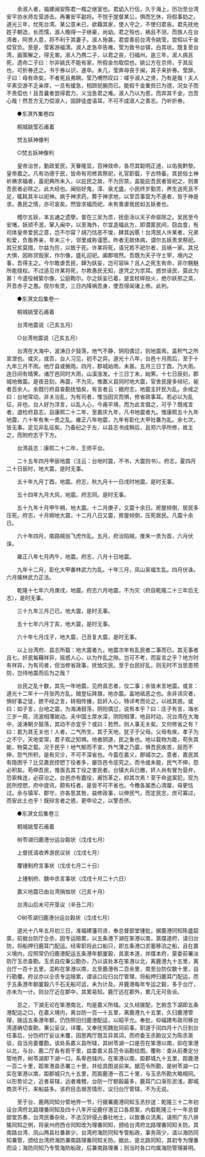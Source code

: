 <!-- { "loadSidebar": true } -->
　　余淑人者，福建闽安陈君一楷之继室也。君幼入行伍，久于海上，历功至台湾安平协水师左营游击。再署安平副将。不悦于提督某公，惧而乞休，将假事劾之。道光三年，忧死台湾。某公意未已，欲藉其家，使人守之，不使归君丧。君先抚他姓子朝选，长而懦，淑人晚得一子继豪，尚幼。君之殁也，祸且不测，而族人在台湾者，阿贵人意，将不利于其妻子。淑人殆甚。君尝善前台湾令姚莹，尝假以千金偿官负。至是，莹客游福清。淑人走急卒告难。莹为致书台镇，白其状。既复至台湾，画策解之，得无害。淑人乃携二子，以君之丧，归福州。逾三年，淑人病且死，遗命二子曰：尔非姚氏不能有家，所假金勿取偿也。姚公方在京师，于其反也，可折券还之。书于券以识，遂卒。未几，莹奔母丧于闽，其子来折券。莹辞。子曰：母有命矣，不者死且弗瞑。莹乃喟然叹曰：嗟乎淑人之贤，乃有是哉！夫人平素交游不乏亲厚，一旦有缓急，相顾扼腕而已。能假千金重赀已为德，况女子而不责偿也！且吾曩者尝得君力，义当急君之难。淑人乃以为恩，而弃其千金，岂吾心哉！然吾方无力偿淑人，固辞徒虚语耳，不可不成淑人之善志。乃听折券。

　　●东溟外集卷四

　　桐城姚莹石甫着

　　焚五妖神像判

　　○焚五妖神像判

　　皇帝治世，勤政爱民，天眷隆显，百神效命，各尽其聪明正道，以佑我黔黎。皇帝嘉之。凡有功德于民，皆命有司修其祭祀，礼官职载，于古特备。其民俗土神祈祷求福者，虽祀典所未入，以庇民之故，不为厉禁。盖能庇吾民者皆祀之，则害吾民者必除之。此大经也。闽俗好鬼，漳、泉尤盛。小民终岁勤苦，养生送死且不足，辄耗其半以祀神。病于神求药，葬于神求地，以至百事营为不遂者，皆于神是求。愚民之情，亦可哀矣。然皆求福而祀，未有害虐我民如五妖者也。

　　稽尔五妖，本五通之遗孽。昔在三吴为祟，抚臣汤以天子命驱除之。吴民至今安堵。妖顽不泯，窜入闽中，以至海外，尔宜造福此方，即潜匿民间，窃血食，有司体皇帝爱民之意，岂不尔容？胡乃怙恶不悛，肆其凶慝！台湾民人许某者，兄弟和爱，负贩养亲，年未三十，邻里咸称谨愿。昨者无故体病，谓尔五妖责求祭祀。其兄贫莫措，尔益为厉，以致于死。许某将死，语兄若不祀尔者，且祸一家。其兄大惧，因称贷毁家，作尔像，盛礼迎祀。阖郡喧然。吾既为天子守土宰，境内之事，吾得主之。今尔敢虐吾民，肆为妖妄，岂可容纵？且人之死生有命，非尔魑魅所能擅权。不过适见许某将死，尔欺愚民无知，遂凭之为祟耳。惑世诬民，莫此为甚！今遣役械絷尔像，公庭鞫尔。尔之妖妄已着，是宜杖碎投火，绝尔妖邪之具，开吾赤子之愚。傥尔有灵，三日内降祸吾身，使吾得闻诸上帝。此判。

　　●东溟文后集卷一

　　桐城姚莹石甫着

　　台湾地震说（己亥五月）

　　○台湾地震说（己亥五月）

　　台湾在大海中，波涛日夕鼓荡，地气不静，阴阳偶愆，则地震焉。盖积气之所宣泄也。或灾，或否，台人习见，初不之异。道光十八年，台邑十月雨后，至于十九年三月不雨。他厅县或微雨。四月，郡城始雨，未甚。五月三日丁酉，乃大雨。连日间有晴霁。诸厅邑同时大雨，山溪涨发。十三日丁未，始霁。十七日辰刻，郡城地微震。是夜丑刻，再震，不为灾。惟嘉义县同时地大震，官舍民屋多倾圮，毙者百余人。余既行府县查勘抚恤矣，有言者云：据府志，地震主奸民为乱。余戒之曰：台地常动，非关治乱，为有司者，惟当因灾而惧，修省政事耳。若必以为乱征，非也。台人好为浮言，以乱人心，今甫平靖，而为此言倡之，可乎？既戒言者，退检府县志，自康熙二十二年，至嘉庆九年，凡书地震者九。惟康熙五十九年地震，六十年有朱一贵之乱。雍正八年地震，九年有彰化大甲社番为乱。余七次，皆无事。足见非乱征矣。乃备纪之于左，以县志书成稍后，且郑六亭所修，故主之，而附府志于下方。

　　台湾县志：康熙二十二年，王师平台。

　　二十五年四月甲辰地震（注云：台地时震，不书，大震则书）。府志，夏四月二十日辰时，地大震，是时无事。

　　五十年九月丁酉，地震。府志，秋九月十一日戌时地震。是时无事。

　　五十四年九月大风，地震。府志同。是时无事。

　　五十九年十月甲午朔，地大震。十二月庚子，又震十余日。房屋倾倒，居民多压死。府志，十月朔地大震，十二月八日又震，房屋倾倒，压死居民。凡震十余日。

　　六十年四月，南路贼翁飞虎作乱。五月，府治陷贼，推朱一贵为首，六月伏诛。

　　雍正八年七月丙午，地震。府志，八月十日地震。

　　九年十二月，彰化大甲番林武力为乱。十年三月，凤山吴福生乱。四月伏诛。六月擒林武力正法。

　　乾隆十七年六月庚戌，地震。府志六月地震，不为灾（府自乾隆二十三年后无志），是时无事。

　　三十九年三月己已，地大震，是时无事。

　　五十七年六月丁亥，地大震，是时无事。

　　六十年七月戊子，地大震，己丑复大震，是时无事。

　　以上台湾府、县志所载：地大震者九，地震次年有乱民者二事而已，其无事者且七。奸民每藉祥异，摇惑人心，以为作乱之隙。岂可不考，而妄言之乎？地方时有祥异，为有司者，但当修省政事，抚恤灾民。至于台民好乱，则无时不当思患预防，岂待地震而后为之哉？

　　台民之乱十数，其先一年地震，见府县志者，仅二事；余皆未言地震。或言：道光十二年十一月张丙方乱，贼登坛拜旗，地亦震。盖地祗恶之也。余非讳灾者，惧好事之徒，摭不经之言，转相传播，启奸人心，特详考而论之，以祛其惑。或曰：如子言，台地之震，为海涛鼓荡，阴阳偶愆，说有本乎？曰：庄子有言，海水三岁一周，流波相薄故动。夫中国土厚水深，阴阳相薄，地且时动，况台湾在大海中，波涛朝夕鼓荡，其动不亦宜乎？或曰：若然，则人事无关矣。又何修省之有？曰：曷为其无关也！人者，二气所生，其于天地，犹子于父母。父母有疾，孝子为之不宁。天地变常，君子观之知惧。地者阴道，民之象也。地以载物为能，苟失其能，物莫之载。况于民乎！地气郁而不宣，外气薄之乃震，惧吾民疾苦，屈而不伸，怨气所积，是有灾沴，不可不深省也。今震在嘉义，郡城次之。意者，嘉民其有隐困乎？比见嘉民控愬丁役者多，屡饬邑令惩究之。而令或未能，民气不伸，怨必积矣。苟伸吾民，惟亟去其丁役之害民者。台镇大兵已撤，奸人尚有冒为营弁，恐索株连，必获治之。台邑亦有蠹役，甫饬革之，抑其次焉！至于命盗案犯，现为民所控愬，府中提讯，颇有枉者。是皆不可不省也。今檄各属悉心清厘，毋更怙过。余与镇军、郡守，亦各思其咎，益修政事，以伸民气，而定民志，庶可寡过，而安此土也乎！既辩言者之惑，更申论之，以警吾侪。

　　●东溟文后集卷三

　　桐城姚莹石甫着

　　树苓湖归鹿港分运台榖状（戊戌七月）

　　上督抚请收养游民议状（戊戌七月）

　　覆锺制府言事状（戊戌七月二十日）

　　上锺制府、魏中丞言事状（戊戌十月二十六日）

　　嘉义地震已由台湾捐恤状（己亥十月）

　　台湾山后未可开垦议（辛丑二月）

　　○树苓湖归鹿港分运台榖状（戊戌七月）

　　道光十八年五月初三日，准福建藩司咨，奉总督部堂锺批，据鹿港同知陈盛韶禀，前据台防厅仝丞，因专运赔累，以五条港下湖在笨港以南，禀牒道府，请归台防，将船押归鹿耳门配运。经卑职将此口船只，即五条港口淤塞移泊之船，且在嘉义境内，应照常仍归鹿港配运五条港年额厦榖，具禀本道，并牒本府，蒙委前署淡防厅玉丞查勘。玉丞自应秉公勘办，乃以该处本在笨港以北，离鹿港九十五里，离台厅一百十五里，混称在笨港以南，北至鹿港有二百余里，南至台防仅数十里，自行勘覆。府议亦以仝丞专运赔累，谓该口应归台厅管理，将船押归鹿耳门配运，而于五条港年额厦榖八千石无船可运，未为计及。并鹿港每年专运之榖，多于台厅，亦未为一计。则台厅近在郡中，其累易知。鹿厅远在郡外，累几无可告诉。

　　总之，下湖无论在笨港南北，均是嘉义所辖。又久经拨配，乞俯念下湖即五条港配运之口，在嘉义境内，离台防一百一十五里，离鹿港九十五里，久归鹿港管理，拨运五条港年额，仍饬照旧归鹿港配运，以昭平允。奉批，仰福建布政司移台湾道确切查勘，秉公妥议，详覆。又奉抚宪魏批同前事。职道于闰四月十六日到台任事后，分饬府厅妥议未覆，因思两厅既互异其词，而府委玉丞勘议又为陈丞禀驳，自当另委覆勘。该处系嘉义县所辖，其树苓湖一口是否在笨港以南，抑在笨港以北，与台、鹿二厅各有若干里，兹委嘉义县范令诣勘绘图。覆称：查从前奏定分管地界，树苓湖即下湖一口，系卑邑辖内，在笨港以南，距郡城九十五里，距鹿港一百二十里，距笨港县丞署三十里，并绘具图说前来。据范令所勘，是树苓湖一口实在笨港以南，距郡城只九十五里，而距鹿港一百二十里，与玉丞所勘大略相同。以形势论之，近者易辖，远者难稽，台防一厅额榖最多，鹿耳门口渐形淤浅，郡城商货不行，来船益多。该府目击艰苦情形，议归台厅管辖，不为无说。

　　至于台、鹿两同知分管地界一节，行据署鹿港同知玉丞抄送：乾隆三十二年初设台湾府北路理番同知及四十八年开设鹿仔港正口各原案，内载乾隆三十一年总督部堂苏奏，台湾民番杂处，不法汉奸侵占番社地土，以致番众流离，请照广东八排猺同知之例，将泉州府西仓同知改为理番同知，颁给台湾府北路理番同知关防。其南路台湾、凤山两县社番甚少，台湾府海防同知专管船政，事务简少，请以海防同知兼管，颁给台湾府海防兼南路理番同知关防。据此，是北路同知，其初专为理番而设；海防同知乃专管海防船政，后兼南路理番；则当时各口均属海防管理甚明。

